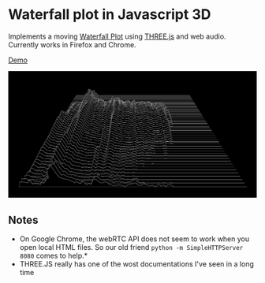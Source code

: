# Waterfall plot in Javascript 3D
Implements a moving [Waterfall Plot](https://en.wikipedia.org/wiki/Waterfall_plot) using [THREE.js](http://threejs.org/) and web audio. Currently works in Firefox and Chrome.

[Demo](https://jo-m.ch/files/gitrepos/waterfall-js/)

![image](screenshot.png)

## Notes
* On Google Chrome, the webRTC API does not seem to work when you open local HTML files. So our old friend `python -m SimpleHTTPServer 8080` comes to help.* 
* THREE.JS really has one of the wost documentations I've seen in a long time
